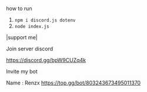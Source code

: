 how to run

1. `npm i discord.js dotenv`
2. `node index.js`

|support me|

Join server discord 

https://discord.gg/bpW9CUZq4k

Invite my bot

Name : Renzx
https://top.gg/bot/803243673495011370
